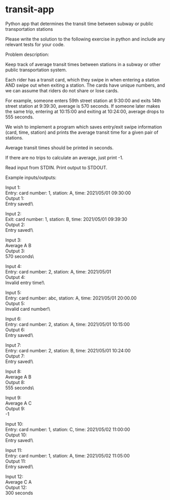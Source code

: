 # transit-app
Python app that determines the transit time between subway or public transportation stations


Please write the solution to the following exercise in python and include any relevant tests for your code.

Problem description:

Keep track of average transit times between stations in a subway or other public transportation system.

Each rider has a transit card, which they swipe in when entering a station AND swipe out when exiting a station. The cards have unique numbers, and we can assume that riders do not share or lose cards.

For example, someone enters 59th street station at 9:30:00 and exits 14th street station at 9:39:30, average is 570 seconds. If someone later makes the same trip, entering at 10:15:00 and exiting at 10:24:00, average drops to 555 seconds.

We wish to implement a program which saves entry/exit swipe information (card, time, station) and prints the average transit time for a given pair of stations.

Average transit times should be printed in seconds.

If there are no trips to calculate an average, just print -1.

Read input from STDIN. Print output to STDOUT.


Example inputs/outputs:

Input 1: \
Entry: card number: 1, station: A, time: 2021/05/01 09:30:00\
Output 1:\
Entry saved!\

Input 2:\
Exit: card number: 1, station: B, time: 2021/05/01 09:39:30\
Output 2:\
Entry saved!\

Input 3:\
Average A B\
Output 3:\
570 seconds\

Input 4:\
Entry: card number: 2, station: A, time: 2021/05/01 \
Output 4:\
Invalid entry time!\

Input 5:\
Entry: card number: abc, station: A, time: 2021/05/01 20:00.00\
Output 5:\
Invalid card number!\

Input 6:\
Entry: card number: 2, station: A, time: 2021/05/01 10:15:00\
Output 6:\
Entry saved!\

Input 7:\
Entry: card number: 2, station: B, time: 2021/05/01 10:24:00\
Output 7:\
Entry saved!\

Input 8:\
Average A B\
Output 8:\
555 seconds\

Input 9:\
Average A C\
Output 9:\
-1

Input 10:\
Entry: card number: 1, station: C, time: 2021/05/02 11:00:00\
Output 10:\
Entry saved!\

Input 11:\
Entry: card number: 1, station: A, time: 2021/05/02 11:05:00\
Output 11:\
Entry saved!\

Input 12:\
Average C A\
Output 12:\
300 seconds

